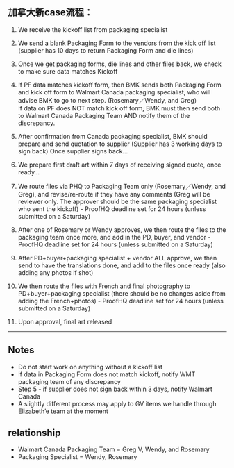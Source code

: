 ## 加拿大新case流程：

1. We receive the kickoff list from packaging specialist<br>

2. We send a blank Packaging Form to the vendors from the kick off list (supplier has 10 days to return Packaging Form and die lines)<br>

3. Once we get packaging forms, die lines and other files back, we check to make sure data matches Kickoff<br>

4. If PF data matches kickoff form, then BMK sends both Packaging Form and kick off form to Walmart Canada packaging specialist, who will advise BMK to go to next step. (Rosemary／Wendy, and Greg)<br>
If data on PF does NOT match kick off form, BMK must then send both to Walmart Canada Packaging Team AND notify them of the discrepancy.<br>

5. After confirmation from Canada packaging specialist, BMK should prepare and send quotation to supplier (Supplier has 3 working days to sign back) Once supplier signs back…<br>

6. We prepare first draft art within 7 days of receiving signed quote, once ready…<br>

7. We route files via PHQ to Packaging Team only (Rosemary／Wendy, and Greg), and revise/re-route if they have any comments (Greg will be reviewer only. The approver should be the same packaging specialist who sent the kickoff) - ProofHQ deadline set for 24 hours (unless submitted on a Saturday)<br>

8. After one of Rosemary or Wendy approves, we then route the files to the packaging team once more, and add in the PD, buyer, and vendor  - ProofHQ deadline set for 24 hours (unless submitted on a Saturday)<br>

9. After PD+buyer+packaging specialist + vendor ALL approve, we then send to have the translations done, and add to the files once ready (also adding any photos if shot) <br>

10. We then route the files with French and final photography to PD+buyer+packaging specialist (there should be no changes aside from adding the French+photos) - ProofHQ deadline set for 24 hours (unless submitted on a Saturday)<br>

11. Upon approval, final art released<br>

<hr>

## Notes
- Do not start work on anything without a kickoff list
- If data in Packaging Form does not match kickoff, notify WMT packaging team of any discrepancy
- Step 5 - if supplier does not sign back within 3 days, notify Walmart Canada
- A slightly different process may apply to GV items we handle through Elizabeth’e team at the moment

## relationship
- Walmart Canada Packaging Team = Greg V, Wendy, and Rosemary
- Packaging Specialist = Wendy, Rosemary
